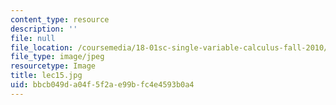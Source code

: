 ```yaml
---
content_type: resource
description: ''
file: null
file_location: /coursemedia/18-01sc-single-variable-calculus-fall-2010/bbcb049da04f5f2ae99bfc4e4593b0a4_lec15.jpg
file_type: image/jpeg
resourcetype: Image
title: lec15.jpg
uid: bbcb049d-a04f-5f2a-e99b-fc4e4593b0a4
---
```

